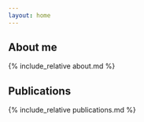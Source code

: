 ```yaml
---
layout: home
---
```



## About me

{% include_relative about.md %}

## Publications

{% include_relative publications.md %}
